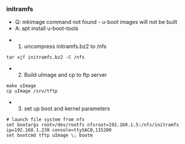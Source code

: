 ### initramfs
* Q: mkimage command not found - u-boot images will not be built
* A: apt install u-boot-tools

+ 1. uncompress initramfs.bz2 to /nfs
```
tar xjf initramfs.bz2 -C /nfs
```
+ 2. Build uImage and cp to ftp server
```
make uImage
cp uImage /srv/tftp
```
+ 3. set up boot and kernel parameters
```
# launch file system from nfs
set bootargs root=/dev/rootfs nfsroot=192.168.1.5:/nfs/initramfs ip=192.168.1.230 console=ttySAC0,115200
set bootcmd tftp uImage \; bootm
```

